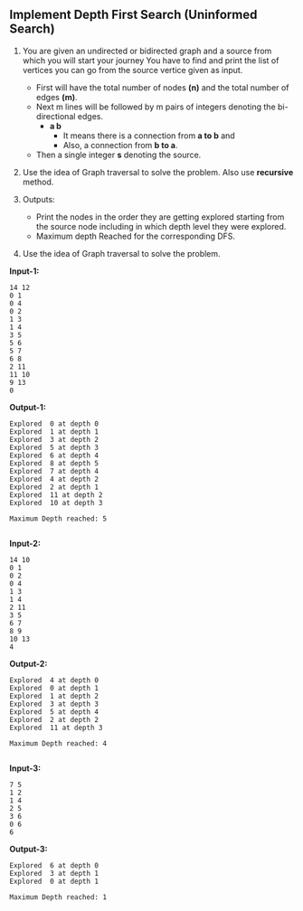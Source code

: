 ##  Implement Depth First Search (Uninformed Search)

1.  You are given an undirected or bidirected graph and a source from which you will start your journey 
    You have to find and print the list of vertices you can go from the source vertice given as input.  
    + First will have the total number of nodes **(n)**  and the total number of edges **(m)**.    
    + Next m lines will be followed by m pairs of integers denoting the bi-directional edges.  
        - **a   b**  
            + It means there is a connection from **a to b** and 
            + Also, a connection from **b to a**.
    + Then a single integer **s** denoting the source.  
1.  Use the idea of Graph traversal to solve the problem. Also use **recursive** method.  

1.  Outputs:  
    + Print the nodes in the order they are getting explored starting from the source node including in which depth level they were explored.  
    + Maximum depth Reached for the corresponding DFS.  
1.  Use the idea of Graph traversal to solve the problem.  


**Input-1:**  
```
14 12
0 1
0 4
0 2
1 3
1 4
3 5
5 6
5 7
6 8
2 11
11 10
9 13
0

```

**Output-1:**  
```
Explored  0 at depth 0
Explored  1 at depth 1
Explored  3 at depth 2
Explored  5 at depth 3
Explored  6 at depth 4
Explored  8 at depth 5
Explored  7 at depth 4
Explored  4 at depth 2
Explored  2 at depth 1
Explored  11 at depth 2
Explored  10 at depth 3
  
Maximum Depth reached: 5
  
```
  
  
**Input-2:**  
```
14 10
0 1
0 2
0 4
1 3
1 4
2 11
3 5
6 7
8 9
10 13
4

```
**Output-2:**  
```
Explored  4 at depth 0
Explored  0 at depth 1
Explored  1 at depth 2
Explored  3 at depth 3
Explored  5 at depth 4
Explored  2 at depth 2
Explored  11 at depth 3

Maximum Depth reached: 4
  
```
  
  
**Input-3:**  
```
7 5
1 2
1 4
2 5
3 6
0 6
6

```
**Output-3:**
```
Explored  6 at depth 0
Explored  3 at depth 1
Explored  0 at depth 1
  
Maximum Depth reached: 1
  
```

